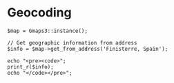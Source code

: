 # Geocoding
	
	$map = Gmaps3::instance();
		
	// Get geographic information from address
	$info = $map->get_from_address('Finisterre, Spain');
		
	echo "<pre><code>";
	print_r($info);						
	echo "</code></pre>";


				
